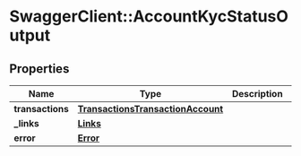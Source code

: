 # SwaggerClient::AccountKycStatusOutput

## Properties
Name | Type | Description | Notes
------------ | ------------- | ------------- | -------------
**transactions** | [**TransactionsTransactionAccount**](TransactionsTransactionAccount.md) |  | [optional] 
**_links** | [**Links**](Links.md) |  | [optional] 
**error** | [**Error**](Error.md) |  | [optional] 


